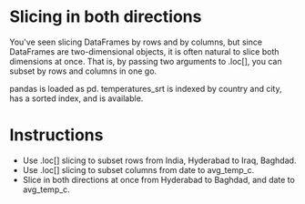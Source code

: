 # Slicing in both directions
You've seen slicing DataFrames by rows and by columns, but since DataFrames are two-dimensional objects, it is often natural to slice both dimensions at once. That is, by passing two arguments to .loc[], you can subset by rows and columns in one go.

pandas is loaded as pd. temperatures_srt is indexed by country and city, has a sorted index, and is available.
 
# Instructions
- Use .loc[] slicing to subset rows from India, Hyderabad to Iraq, Baghdad.
- Use .loc[] slicing to subset columns from date to avg_temp_c.
- Slice in both directions at once from Hyderabad to Baghdad, and date to avg_temp_c.
